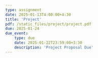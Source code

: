 ```yaml
---
type: assignment
date: 2025-01-13T4:00:00+4:30
title: 'Project'
pdf: /static_files/project/project.pdf
due: 2025-01-24
due_event: 
    type: due
    date: 2025-01-22T23:59:00+3:30
    description: 'Project Proposal Due'
---
```


